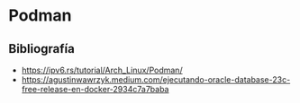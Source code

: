 # Podman

## Bibliografía

* https://ipv6.rs/tutorial/Arch_Linux/Podman/
* https://agustinwawrzyk.medium.com/ejecutando-oracle-database-23c-free-release-en-docker-2934c7a7baba